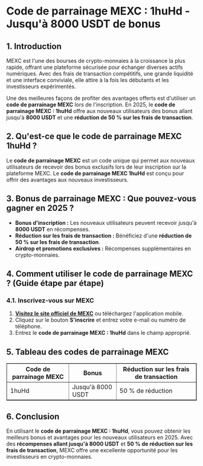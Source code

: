 <h1>Code de parrainage MEXC : 1huHd - Jusqu'à 8000 USDT de bonus</h1>
<h2>1. Introduction</h2>
<p>MEXC est l'une des bourses de crypto-monnaies à la croissance la plus rapide, offrant une plateforme sécurisée pour échanger diverses actifs numériques. Avec des frais de transaction compétitifs, une grande liquidité et une interface conviviale, elle attire à la fois les débutants et les investisseurs expérimentés.</p>
<p>Une des meilleures façons de profiter des avantages offerts est d'utiliser un <strong>code de parrainage MEXC</strong> lors de l'inscription. En 2025, le <strong>code de parrainage MEXC : 1huHd</strong> offre aux nouveaux utilisateurs des bonus allant jusqu'à <strong>8000 USDT</strong> et une <strong>réduction de 50 % sur les frais de transaction</strong>.</p>

<h2>2. Qu'est-ce que le code de parrainage MEXC 1huHd ?</h2>
<p>Le <strong>code de parrainage MEXC</strong> est un code unique qui permet aux nouveaux utilisateurs de recevoir des bonus exclusifs lors de leur inscription sur la plateforme MEXC. Le <strong>code de parrainage MEXC 1huHd</strong> est conçu pour offrir des avantages aux nouveaux investisseurs.</p>

<h2>3. Bonus de parrainage MEXC : Que pouvez-vous gagner en 2025 ?</h2>
<ul>
    <li><strong>Bonus d'inscription :</strong> Les nouveaux utilisateurs peuvent recevoir jusqu'à <strong>8000 USDT</strong> en récompenses.</li>
    <li><strong>Réduction sur les frais de transaction :</strong> Bénéficiez d'une <strong>réduction de 50 % sur les frais de transaction</strong>.</li>
    <li><strong>Airdrop et promotions exclusives :</strong> Récompenses supplémentaires en crypto-monnaies.</li>
</ul>

<h2>4. Comment utiliser le code de parrainage MEXC ? (Guide étape par étape)</h2>
<h3>4.1. Inscrivez-vous sur MEXC</h3>
<ol>
    <li><strong><a href="https://www.mexc.com/register?inviteCode=mexc-1huHd" target="_blank">Visitez le site officiel de MEXC</a></strong> ou téléchargez l'application mobile.</li>
    <li>Cliquez sur le bouton <strong>S'inscrire</strong> et entrez votre e-mail ou numéro de téléphone.</li>
    <li>Entrez le <strong>code de parrainage MEXC : 1huHd</strong> dans le champ approprié.</li>
</ol>

<h2>5. Tableau des codes de parrainage MEXC</h2>
<table border="1">
    <tr>
        <th>Code de parrainage MEXC</th>
        <th>Bonus</th>
        <th>Réduction sur les frais de transaction</th>
    </tr>
    <tr>
        <td>1huHd</td>
        <td>Jusqu'à 8000 USDT</td>
        <td>50 % de réduction</td>
    </tr>
</table>

<h2>6. Conclusion</h2>
<p>En utilisant le <strong>code de parrainage MEXC : 1huHd</strong>, vous pouvez obtenir les meilleurs bonus et avantages pour les nouveaux utilisateurs en 2025. Avec des <strong>récompenses allant jusqu'à 8000 USDT</strong> et <strong>50 % de réduction sur les frais de transaction</strong>, MEXC offre une excellente opportunité pour les investisseurs en crypto-monnaies.</p>
